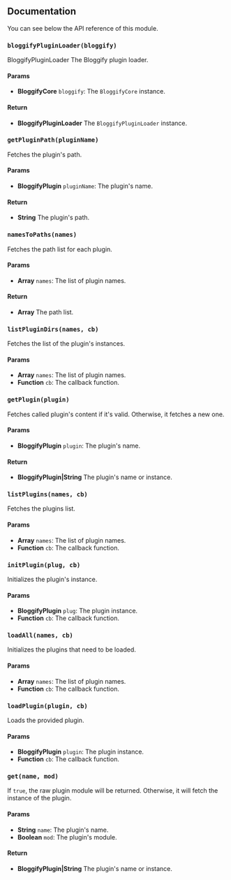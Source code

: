## Documentation

You can see below the API reference of this module.

### `bloggifyPluginLoader(bloggify)`
BloggifyPluginLoader
The Bloggify plugin loader.

#### Params
- **BloggifyCore** `bloggify`: The `BloggifyCore` instance.

#### Return
- **BloggifyPluginLoader** The `BloggifyPluginLoader` instance.

### `getPluginPath(pluginName)`
Fetches the plugin's path.

#### Params
- **BloggifyPlugin** `pluginName`: The plugin's name.

#### Return
- **String** The plugin's path.

### `namesToPaths(names)`
Fetches the path list for each plugin.

#### Params
- **Array** `names`: The list of plugin names.

#### Return
- **Array** The path list.

### `listPluginDirs(names, cb)`
Fetches the list of the plugin's instances.

#### Params
- **Array** `names`: The list of plugin names.
- **Function** `cb`: The callback function.

### `getPlugin(plugin)`
Fetches called plugin's content if it's valid. Otherwise, it fetches a new one.

#### Params
- **BloggifyPlugin** `plugin`: The plugin's name.

#### Return
- **BloggifyPlugin|String** The plugin's name or instance.

### `listPlugins(names, cb)`
Fetches the plugins list.

#### Params
- **Array** `names`: The list of plugin names.
- **Function** `cb`: The callback function.

### `initPlugin(plug, cb)`
Initializes the plugin's instance.

#### Params
- **BloggifyPlugin** `plug`: The plugin instance.
- **Function** `cb`: The callback function.

### `loadAll(names, cb)`
Initializes the plugins that need to be loaded.

#### Params
- **Array** `names`: The list of plugin names.
- **Function** `cb`: The callback function.

### `loadPlugin(plugin, cb)`
Loads the provided plugin.

#### Params
- **BloggifyPlugin** `plugin`: The plugin instance.
- **Function** `cb`: The callback function.

### `get(name, mod)`
If `true`, the raw plugin module will be returned. Otherwise, it will fetch the instance of the plugin.

#### Params
- **String** `name`: The plugin's name.
- **Boolean** `mod`: The plugin's module.

#### Return
- **BloggifyPlugin|String** The plugin's name or instance.

